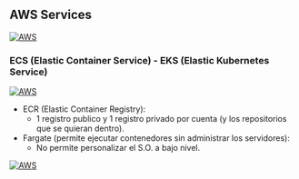 ## AWS Services
[![AWS](https://img.shields.io/badge/AWS_Services-ff9900?style=for-the-badge&logo=amazon&logoColor=white&labelColor=101010)](https://github.com/Alberto-mt/AWS/blob/main/Apuntes_Servicios/index.md)

### ECS (Elastic Container Service) - EKS (Elastic Kubernetes Service)
[![AWS](https://img.shields.io/badge/ECS_EKS-447ac0?style=for-the-badge&logo=amazon&logoColor=white&labelColor=101010)](https://github.com/Alberto-mt/AWS/blob/main/Apuntes_Servicios/categories/ECS_EKS.md)

- ECR (Elastic Container Registry):
  - 1 registro publico y 1 registro privado por cuenta (y los repositorios que se quieran dentro).
- Fargate (permite ejecutar contenedores sin administrar los servidores):
  - No permite personalizar el S.O. a bajo nivel.

[![AWS](https://img.shields.io/badge/ECS_EKS-447ac0?style=for-the-badge&label=&#9650;&logoColor=white&labelColor=101010)](https://github.com/Alberto-mt/AWS/blob/main/Apuntes_Servicios/categories/ECS_EKS.md)
